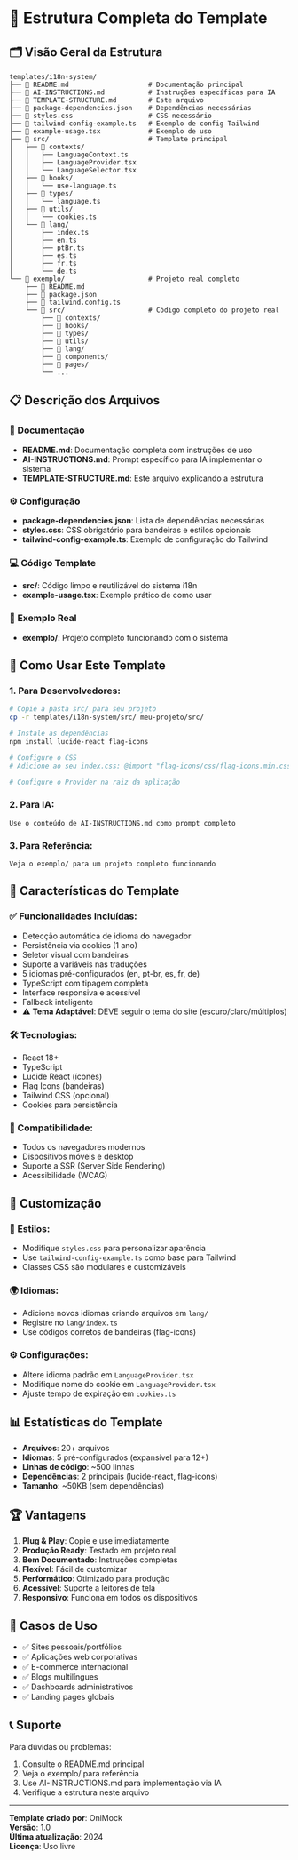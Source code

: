 # 📁 Estrutura Completa do Template

## 🗂️ Visão Geral da Estrutura

```
templates/i18n-system/
├── 📄 README.md                    # Documentação principal
├── 📄 AI-INSTRUCTIONS.md           # Instruções específicas para IA
├── 📄 TEMPLATE-STRUCTURE.md        # Este arquivo
├── 📄 package-dependencies.json    # Dependências necessárias
├── 📄 styles.css                   # CSS necessário
├── 📄 tailwind-config-example.ts   # Exemplo de config Tailwind
├── 📄 example-usage.tsx            # Exemplo de uso
├── 📁 src/                         # Template principal
│   ├── 📁 contexts/
│   │   ├── LanguageContext.ts
│   │   ├── LanguageProvider.tsx
│   │   └── LanguageSelector.tsx
│   ├── 📁 hooks/
│   │   └── use-language.ts
│   ├── 📁 types/
│   │   └── language.ts
│   ├── 📁 utils/
│   │   └── cookies.ts
│   └── 📁 lang/
│       ├── index.ts
│       ├── en.ts
│       ├── ptBr.ts
│       ├── es.ts
│       ├── fr.ts
│       └── de.ts
└── 📁 exemplo/                     # Projeto real completo
    ├── 📄 README.md
    ├── 📄 package.json
    ├── 📄 tailwind.config.ts
    └── 📁 src/                     # Código completo do projeto real
        ├── 📁 contexts/
        ├── 📁 hooks/
        ├── 📁 types/
        ├── 📁 utils/
        ├── 📁 lang/
        ├── 📁 components/
        ├── 📁 pages/
        └── ...
```

## 📋 Descrição dos Arquivos

### 📄 Documentação
- **README.md**: Documentação completa com instruções de uso
- **AI-INSTRUCTIONS.md**: Prompt específico para IA implementar o sistema
- **TEMPLATE-STRUCTURE.md**: Este arquivo explicando a estrutura

### ⚙️ Configuração
- **package-dependencies.json**: Lista de dependências necessárias
- **styles.css**: CSS obrigatório para bandeiras e estilos opcionais
- **tailwind-config-example.ts**: Exemplo de configuração do Tailwind

### 💻 Código Template
- **src/**: Código limpo e reutilizável do sistema i18n
- **example-usage.tsx**: Exemplo prático de como usar

### 🌟 Exemplo Real
- **exemplo/**: Projeto completo funcionando com o sistema

## 🚀 Como Usar Este Template

### 1. Para Desenvolvedores:
```bash
# Copie a pasta src/ para seu projeto
cp -r templates/i18n-system/src/ meu-projeto/src/

# Instale as dependências
npm install lucide-react flag-icons

# Configure o CSS
# Adicione ao seu index.css: @import "flag-icons/css/flag-icons.min.css";

# Configure o Provider na raiz da aplicação
```

### 2. Para IA:
```
Use o conteúdo de AI-INSTRUCTIONS.md como prompt completo
```

### 3. Para Referência:
```
Veja o exemplo/ para um projeto completo funcionando
```

## 🎯 Características do Template

### ✅ Funcionalidades Incluídas:
- Detecção automática de idioma do navegador
- Persistência via cookies (1 ano)
- Seletor visual com bandeiras
- Suporte a variáveis nas traduções
- 5 idiomas pré-configurados (en, pt-br, es, fr, de)
- TypeScript com tipagem completa
- Interface responsiva e acessível
- Fallback inteligente
- ⚠️ **Tema Adaptável**: DEVE seguir o tema do site (escuro/claro/múltiplos)

### 🛠️ Tecnologias:
- React 18+
- TypeScript
- Lucide React (ícones)
- Flag Icons (bandeiras)
- Tailwind CSS (opcional)
- Cookies para persistência

### 📱 Compatibilidade:
- Todos os navegadores modernos
- Dispositivos móveis e desktop
- Suporte a SSR (Server Side Rendering)
- Acessibilidade (WCAG)

## 🔧 Customização

### 🎨 Estilos:
- Modifique `styles.css` para personalizar aparência
- Use `tailwind-config-example.ts` como base para Tailwind
- Classes CSS são modulares e customizáveis

### 🌍 Idiomas:
- Adicione novos idiomas criando arquivos em `lang/`
- Registre no `lang/index.ts`
- Use códigos corretos de bandeiras (flag-icons)

### ⚙️ Configurações:
- Altere idioma padrão em `LanguageProvider.tsx`
- Modifique nome do cookie em `LanguageProvider.tsx`
- Ajuste tempo de expiração em `cookies.ts`

## 📊 Estatísticas do Template

- **Arquivos**: 20+ arquivos
- **Idiomas**: 5 pré-configurados (expansível para 12+)
- **Linhas de código**: ~500 linhas
- **Dependências**: 2 principais (lucide-react, flag-icons)
- **Tamanho**: ~50KB (sem dependências)

## 🏆 Vantagens

1. **Plug & Play**: Copie e use imediatamente
2. **Produção Ready**: Testado em projeto real
3. **Bem Documentado**: Instruções completas
4. **Flexível**: Fácil de customizar
5. **Performático**: Otimizado para produção
6. **Acessível**: Suporte a leitores de tela
7. **Responsivo**: Funciona em todos os dispositivos

## 🎯 Casos de Uso

- ✅ Sites pessoais/portfólios
- ✅ Aplicações web corporativas
- ✅ E-commerce internacional
- ✅ Blogs multilíngues
- ✅ Dashboards administrativos
- ✅ Landing pages globais

## 📞 Suporte

Para dúvidas ou problemas:
1. Consulte o README.md principal
2. Veja o exemplo/ para referência
3. Use AI-INSTRUCTIONS.md para implementação via IA
4. Verifique a estrutura neste arquivo

---

**Template criado por**: OniMock  
**Versão**: 1.0  
**Última atualização**: 2024  
**Licença**: Uso livre